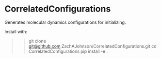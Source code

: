 # CorrelatedConfigurations
Generates molecular dynamics configurations for initializing.


Install with:
>> git clone git@github.com:ZachAJohnson/CorrelatedConfigurations.git
>> cd CorrelatedConfigurations
>> pip install -e .

